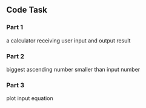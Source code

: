 ## Code Task 
### Part 1
a calculator receiving user input and output result

### Part 2
biggest ascending number smaller than input number

### Part 3
plot input equation
